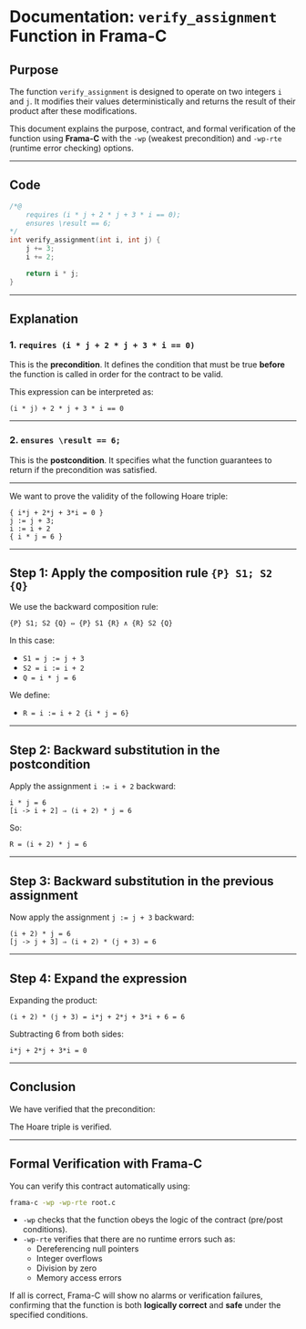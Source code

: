 
# Documentation: `verify_assignment` Function in Frama-C

## Purpose

The function `verify_assignment` is designed to operate on two integers `i` and `j`. It modifies their values deterministically and returns the result of their product after these modifications.

This document explains the purpose, contract, and formal verification of the function using **Frama-C** with the `-wp` (weakest precondition) and `-wp-rte` (runtime error checking) options.

---

## Code

```c
/*@
    requires (i * j + 2 * j + 3 * i == 0);
    ensures \result == 6;
*/
int verify_assignment(int i, int j) {
    j += 3;
    i += 2;

    return i * j;
}
```

---

## Explanation

### 1. `requires (i * j + 2 * j + 3 * i == 0)`

This is the **precondition**. It defines the condition that must be true **before** the function is called in order for the contract to be valid.

This expression can be interpreted as:

```
(i * j) + 2 * j + 3 * i == 0
```
---

### 2.  `ensures \result == 6;`

This is the **postcondition**. It specifies what the function guarantees to return if the precondition was satisfied.

---
We want to prove the validity of the following Hoare triple:

```
{ i*j + 2*j + 3*i = 0 } 
j := j + 3; 
i := i + 2 
{ i * j = 6 }
```

---

## Step 1: Apply the composition rule `{P} S1; S2 {Q}`

We use the backward composition rule:

```
{P} S1; S2 {Q} ⇔ {P} S1 {R} ∧ {R} S2 {Q}
```

In this case:

- `S1 = j := j + 3`
- `S2 = i := i + 2`
- `Q = i * j = 6`

We define:

- `R = i := i + 2 {i * j = 6}`

---

## Step 2: Backward substitution in the postcondition

Apply the assignment `i := i + 2` backward:

```
i * j = 6
[i -> i + 2] ⇒ (i + 2) * j = 6
```

So:

```
R = (i + 2) * j = 6
```

---

## Step 3: Backward substitution in the previous assignment

Now apply the assignment `j := j + 3` backward:

```
(i + 2) * j = 6
[j -> j + 3] ⇒ (i + 2) * (j + 3) = 6
```

---

## Step 4: Expand the expression

Expanding the product:

```
(i + 2) * (j + 3) = i*j + 2*j + 3*i + 6 = 6
```

Subtracting 6 from both sides:

```
i*j + 2*j + 3*i = 0
```

---

## Conclusion

We have verified that the precondition:

The Hoare triple is verified.

---

## Formal Verification with Frama-C

You can verify this contract automatically using:

```bash
frama-c -wp -wp-rte root.c
```

- `-wp` checks that the function obeys the logic of the contract (pre/post conditions).
- `-wp-rte` verifies that there are no runtime errors such as:
  - Dereferencing null pointers
  - Integer overflows
  - Division by zero
  - Memory access errors

If all is correct, Frama-C will show no alarms or verification failures, confirming that the function is both **logically correct** and **safe** under the specified conditions.
